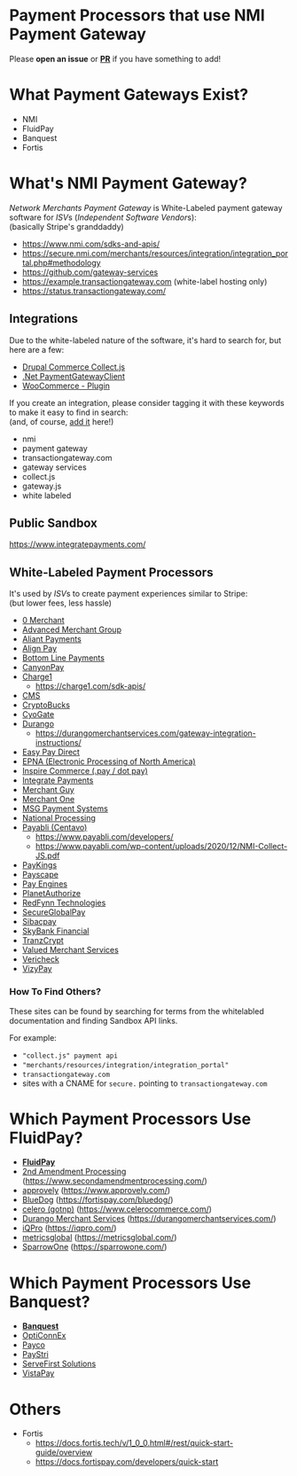 # Payment Processors that use NMI Payment Gateway

Please **open an issue** or [**PR**](https://github.com/nmi-sdks/sites-using-nmi-payment-gateway/edit/main/README.md) if you have something to add!

# What Payment Gateways Exist?

- NMI
- FluidPay
- Banquest
- Fortis

# What's NMI Payment Gateway?

_Network Merchants Payment Gateway_ is White-Labeled payment gateway software for *ISV*s (*Independent Software Vendor*s): \
(basically Stripe's granddaddy)

- https://www.nmi.com/sdks-and-apis/
- https://secure.nmi.com/merchants/resources/integration/integration_portal.php#methodology
- https://github.com/gateway-services
- https://example.transactiongateway.com (white-label hosting only)
- https://status.transactiongateway.com/

## Integrations

Due to the white-labeled nature of the software, it's hard to search for, but here are a few:

- [Drupal Commerce Collect.js](https://www.drupal.org/project/commerce_collect_js)
- [.Net PaymentGatewayClient](https://www.nuget.org/packages/PaymentGatewayClient)
- [WooCommerce - Plugin](https://codecanyon.net/item/network-merchants-payment-gateway-for-woocommerce/1635904)

If you create an integration, please consider tagging it with these keywords to make it easy to find in search: \
(and, of course, [add it](https://github.com/nmi-sdks/sites-using-nmi-payment-gateway/issues) here!)

- nmi
- payment gateway
- transactiongateway.com
- gateway services
- collect.js
- gateway.js
- white labeled

## Public Sandbox

https://www.integratepayments.com/

## White-Labeled Payment Processors

It's used by *ISV*s  to create payment experiences similar to Stripe: \
(but lower fees, less hassle)

- [0 Merchant](https://0merchant.transactiongateway.com/merchants/resources/integration/integration_portal.php#methodology)
- [Advanced Merchant Group](https://secure.advancedmerchantgroupgateway.com/merchants/resources/integration/integration_portal.php#methodology)
- [Aliant Payments](https://secure.apsmerchantgateway.com/merchants/resources/integration/integration_portal.php#methodology)
- [Align Pay](https://gateway.alignpay.com/merchants/resources/integration/integration_portal.php#methodology)
- [Bottom Line Payments](https://secure.bottomlinegateway.com/merchants/resources/integration/integration_portal.php#methodology)
- [CanyonPay](https://canyonpay.transactiongateway.com/merchants/resources/integration/integration_portal.php#methodology)
- [Charge1](https://secure.charge1.com/merchants/resources/integration/integration_portal.php#methodology)
  - https://charge1.com/sdk-apis/
- [CMS](https://cms.transactiongateway.com/merchants/resources/integration/integration_portal.php#methodology)
- [CryptoBucks](https://cryptobucksapp.com/api-documentation/)
- [CyoGate](https://secure.cyogate.net/merchants/resources/integration/integration_portal.php#methodology)
- [Durango](https://secure.durango-direct.com/merchants/resources/integration/integration_portal.php#methodology)
  - https://durangomerchantservices.com/gateway-integration-instructions/
- [Easy Pay Direct](https://secure.easypaydirectgateway.com/gw/merchants/resources/integration/integration_portal.php#methodology)
- [EPNA (Electronic Processing of North America)](https://epna.transactiongateway.com/merchants/resources/integration/integration_portal.php#methodology)
- [Inspire Commerce (.pay / dot pay)](https://secure.inspiregateway.net/merchants/resources/integration/integration_portal.php#methodology)
- [Integrate Payments](https://integratepayments.transactiongateway.com/merchants/resources/integration/integration_portal.php#methodology)
- [Merchant Guy](https://secure.merchantguygateway.com/merchants/resources/integration/integration_portal.php#methodology)
- [Merchant One](https://secure.merchantonegateway.com/merchants/resources/integration/integration_portal.php#methodology)
- [MSG Payment Systems](https://msgpay.transactiongateway.com/merchants/resources/integration/integration_portal.php#methodology)
- [National Processing](https://secure.nationalprocessinggateway.com/merchants/resources/integration/integration_portal.php#methodology)
- [Payabli (Centavo)](https://centavo.transactiongateway.com/merchants/resources/integration/integration_portal.php#methodology)
  - https://www.payabli.com/developers/
  - https://www.payabli.com/wp-content/uploads/2020/12/NMI-Collect-JS.pdf
- [PayKings](https://paykings.transactiongateway.com/merchants/resources/integration/integration_portal.php#methodology)
- [Payscape](https://secure.payscapegateway.com/merchants/resources/integration/integration_portal.php#methodology)
- [Pay Engines](https://payengines.transactiongateway.com/merchants/resources/integration/integration_portal.php#methodology)
- [PlanetAuthorize](https://secure.planetauthorizegateway.com/merchants/resources/integration/integration_portal.php#methodology)
- [RedFynn Technologies](https://secure.redfynngateway.com/merchants/resources/integration/integration_portal.php#methodology)
- [SecureGlobalPay](https://secureglobalpay.transactiongateway.com/merchants/resources/integration/integration_portal.php#methodology)
- [Sibacpay](https://www.sibacpay.com/integration#methodology)
- [SkyBank Financial](https://secure.skybankgateway.com/merchants/resources/integration/integration_portal.php#methodology)
- [TranzCrypt](https://secure.tranzcrypt.com/merchants/resources/integration/integration_portal.php#methodology)
- [Valued Merchant Services](https://secure.valuedmerchantgateway.com/merchants/resources/integration/integration_portal.php#methodology)
- [Vericheck](https://vericheck.transactiongateway.com/merchants/resources/integration/integration_portal.php#methodology)
- [VizyPay](https://vizypay.transactiongateway.com/merchants/resources/integration/integration_portal.php#methodology)

### How To Find Others?

These sites can be found by searching for terms from the whitelabled documentation and finding Sandbox API links.

For example:
- `"collect.js" payment api`
- `"merchants/resources/integration/integration_portal"`
- `transactiongateway.com`
- sites with a CNAME for `secure.` pointing to `transactiongateway.com`

# Which Payment Processors Use FluidPay?

- [**FluidPay**](https://sandbox.fluidpay.com/docs/api/)
- [2nd Amendment Processing](https://sandbox.2apgateway.com/docs/api/) (<https://www.secondamendmentprocessing.com/>)
- [approvely](https://sandbox.approvely.net/docs/api/) (<https://www.approvely.com/>)
- [BlueDog](https://sandbox.bluedogpayments.com/docs/api/) (<https://fortispay.com/bluedog/>)
- [celero (gotnp)](https://sandbox.gotnpgateway.com/docs/api/) (<https://www.celerocommerce.com/>)
- [Durango Merchant Services](https://sandbox.durangomsgateway.com/docs/api/) (<https://durangomerchantservices.com/>)
- [iQPro](https://sandbox.basysiqpro.com/docs/api/) (<https://iqpro.com/>)
- [metricsglobal](https://sandbox.mgipayments.com/docs/api/) (<https://metricsglobal.com/>)
- [SparrowOne](https://sandbox.gosparrowone.com/docs/api/) (<https://sparrowone.com/>)

# Which Payment Processors Use Banquest?

- [**Banquest**](https://docs.banquestgateway.com/api/v2)
- [OptiConnEx](https://docs.opticonnex.com/api/v2)
- [Payco](https://docs.paycosecure.com/api/v2)
- [PayStri](https://docs.paystrigateway.com/api/v2)
- [ServeFirst Solutions](https://docs.mysfsgateway.com/api/v2)
- [VistaPay](https://docs.vistapaygateway.com/api/v2)

# Others

- Fortis
  - https://docs.fortis.tech/v/1_0_0.html#/rest/quick-start-guide/overview
  - https://docs.fortispay.com/developers/quick-start
